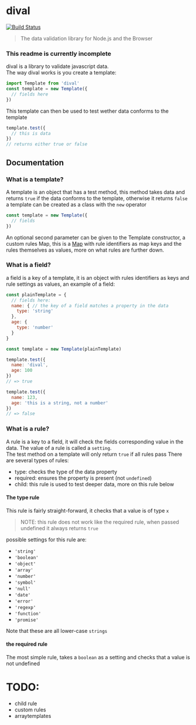 # dival
[![Build Status](https://travis-ci.org/mees-/dival.svg?branch=master)](https://travis-ci.org/mees-/dival)
> The data validation library for Node.js and the Browser

### This readme is currently incomplete
dival is a library to validate javascript data.  
The way dival works is you create a template:  
```js
import Template from 'dival'
const template = new Template({
  // fields here
})
```

This template can then be used to test wether data conforms to the template  
```js
template.test({
  // this is data
})
// returns either true or false
```

## Documentation
### What is a template?
A template is an object that has a test method, this method takes data and returns `true` if the data conforms to the template, otherwise it returns `false`  
a template can be created as a class with the `new` operator
```js
const template = new Template({
  // fields
})
```

An optional second parameter can be
given to the Template constructor, a custom rules Map, this is a [Map](https://developer.mozilla.org/en/docs/Web/JavaScript/Reference/Global_Objects/Map) with rule identifiers as map keys and the rules themselves as values, more on what rules are further down.

### What is a field?
a field is a key of a template, it is an object with rules identifiers as keys and rule settings as values, an example of a field:  
```js
const plainTemplate = {
  // fields here:
  name: { // the key of a field matches a property in the data
    type: 'string'
  },
  age: {
    type: 'number'
  }
}

const template = new Template(plainTemplate)

template.test({
  name: 'dival',
  age: 100
})
// => true

template.test({
  name: 123,
  age: 'this is a string, not a number'
})
// => false
```

### What is a rule?
A rule is a key to a field, it will check the fields corresponding value in the data. The value of a rule is called a `setting`.  
The test method on a template will only return `true` if all rules pass
There are several types of rules:
- type: checks the type of the data property
- required: ensures the property is present (not `undefined`)
- child: this rule is used to test deeper data, more on this rule below

#### The type rule
This rule is fairly straight-forward, it checks that a value is of type `x`  
> NOTE: this rule does not work like the required rule, when passed undefined it always returns `true`  

possible settings for this rule are:
- `'string'`
- `'boolean'`
- `'object'`
- `'array'`
- `'number'`
- `'symbol'`
- `'null'`
- `'date'`
- `'error'`
- `'regexp'`
- `'function'`
- `'promise'`

Note that these are all lower-case `strings`

#### the required rule
The most simple rule, takes a `boolean` as a setting and checks that a value is not undefined

# TODO:
- child rule
- custom rules
- arraytemplates
